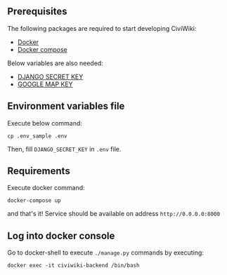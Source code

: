 ## Prerequisites
The following packages are required to start developing CiviWiki:

- [Docker](https://docs.docker.com/install/)
- [Docker compose](https://docs.docker.com/compose/install/)

Below variables are also needed:

- [DJANGO SECRET KEY](https://www.miniwebtool.com/django-secret-key-generator/)
- [GOOGLE MAP KEY](https://developers.google.com/maps/documentation/javascript/get-api-key)

## Environment variables file
Execute below command:

    cp .env_sample .env
 
Then, fill `DJANGO_SECRET_KEY` in `.env` file.


## Requirements
Execute docker command:

    docker-compose up


and that's it! Service should be available on address `http://0.0.0.0:8000`

## Log into docker console
Go to docker-shell to execute `./manage.py` commands by executing:

    docker exec -it civiwiki-backend /bin/bash

